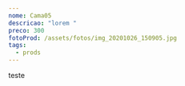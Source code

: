 ```yaml
---
nome: Cama05
descricao: "lorem "
preco: 300
fotoProd: /assets/fotos/img_20201026_150905.jpg
tags:
  - prods
---
```

teste